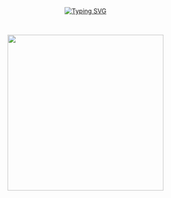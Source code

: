 <p align="center"><a href="https://git.io/typing-svg"><img src="https://readme-typing-svg.herokuapp.com?font=Console&size=24&pause=998&color=632EF7&width=435&lines=Hello+there%2C+fellow+%3C%F0%9D%9A%8C%F0%9D%9A%98%F0%9D%9A%8D%F0%9D%9A%8E%F0%9D%9A%9Bs%2F%3E!" alt="Typing SVG" /></a></p>
<br>
<p align="center">
  <img src= "https://user-images.githubusercontent.com/62280849/128853969-84ff61d3-28c0-418d-9946-341ea61c7dce.gif" width = 350px>
</p>
